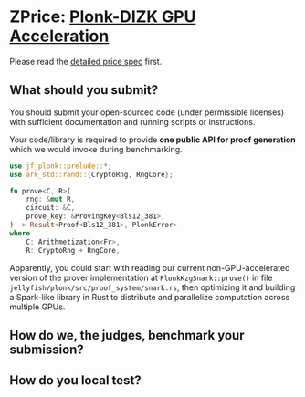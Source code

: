 # ZPrice: [Plonk-DIZK GPU Acceleration](https://www.zprize.io/prizes/plonk-dizk-gpu-acceleration)

Please read the [detailed price spec](https://assets.website-files.com/625a083eef681031e135cc99/628fe2fac35719417bf82def_Plonk-DIZK%20GPU%20Acceleration.pdf) first.

## What should you submit?

You should submit your open-sourced code (under permissible licenses) with sufficient documentation and running scripts or instructions.

Your code/library is required to provide **one public API for proof generation** which we would invoke during benchmarking.

```rust
use jf_plonk::prelude::*;
use ark_std::rand::{CryptoRng, RngCore};

fn prove<C, R>(
    rng: &mut R,
    circuit: &C,
    prove_key: &ProvingKey<Bls12_381>,
) -> Result<Proof<Bls12_381>, PlonkError>
where
    C: Arithmetization<Fr>,
    R: CryptoRng + RngCore,
```

Apparently, you could start with reading our current non-GPU-accelerated version of the prover implementation at `PlonkKzgSnark::prove()` in file `jellyfish/plonk/src/proof_system/snark.rs`,
then optimizing it and building a Spark-like library in Rust to distribute and parallelize computation across multiple GPUs.

## How do we, the judges, benchmark your submission?

## How do you local test?
